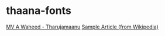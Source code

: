 # thaana-fonts

[MV A Waheed - Tharujamaanu](https://rawgit.com/maaldheefee/thaana-fonts/master/mvawaheed%20%26%20tharujamaanu%20layout.html)
[Sample Article (from Wikipedia)](https://rawgit.com/maaldheefee/thaana-fonts/master/Wikipedia%20Sample.htm)
